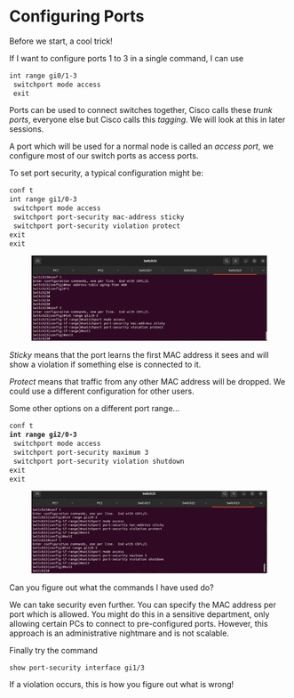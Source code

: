 # Configuring Ports

Before we start, a cool trick!&#x20;

If I want to configure ports 1 to 3 in a single command, I can use

```
int range gi0/1-3
 switchport mode access
 exit 

```

Ports can be used to connect switches together, Cisco calls these _trunk ports_, everyone else but Cisco calls this _tagging_. We will look at this in later sessions.&#x20;

A port which will be used for a normal node is called an _access port_, we configure most of our switch ports as access ports.

&#x20;To set port security, a typical configuration might be:

```
conf t
int range gi1/0-3
 switchport mode access
 switchport port-security mac-address sticky
 switchport port-security violation protect
exit
exit
```

<figure><img src="../../.gitbook/assets/image (2).png" alt=""><figcaption></figcaption></figure>

_Sticky_ means that the port learns the first MAC address it sees and will show a violation if something else is connected to it.&#x20;

_Protect_ means that traffic from any other MAC address will be dropped. We could use a different configuration for other users.

Some other options on a different port range...

<pre><code>conf t
<strong>int range gi2/0-3                          
</strong> switchport mode access
 switchport port-security maximum 3
 switchport port-security violation shutdown
exit
exit
</code></pre>

<figure><img src="../../.gitbook/assets/image (3).png" alt=""><figcaption></figcaption></figure>

Can you figure out what the commands I have used do?&#x20;

We can take security even further. You can specify the MAC address per port which is allowed. You might do this in a sensitive department, only allowing certain PCs to connect to pre-configured ports. However, this approach is an administrative nightmare and is not scalable.

Finally try the command

```
show port-security interface gi1/3
```

If a violation occurs, this is how you figure out what is wrong!
